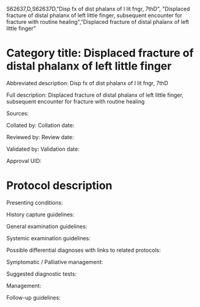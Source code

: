 S62637,D,S62637D,"Disp fx of dist phalanx of l lit fngr, 7thD", "Displaced fracture of distal phalanx of left little finger, subsequent encounter for fracture with routine healing","Displaced fracture of distal phalanx of left little finger"
# Category title: Displaced fracture of distal phalanx of left little finger

Abbreviated description: Disp fx of dist phalanx of l lit fngr, 7thD

Full description: Displaced fracture of distal phalanx of left little finger, subsequent encounter for fracture with routine healing

Sources:

Collated by:
Collation date:

Reviewed by:
Review date:

Validated by:
Validation date:

Approval UID:

# Protocol description

Presenting conditions:

History capture guidelines:

General examination guidelines:

Systemic examination guidelines:

Possible differential diagnoses with links to related protocols:

Symptomatic / Palliative management:

Suggested diagnostic tests:

Management:

Follow-up guidelines:

